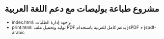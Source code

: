 # مشروع طباعة بوليصات مع دعم اللغة العربية

- index.html: واجهة إدارة الطلبات
- print.html: توليد وتحميل ملف PDF بدعم كامل للعربية باستخدام jsPDF + jspdf-arabic
